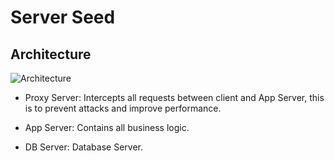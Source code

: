 Server Seed
===========

## Architecture

![Architecture](docs/architecture.png)

- Proxy Server: Intercepts all requests between client and App Server, this is to prevent attacks and improve performance.

- App Server: Contains all business logic.

- DB Server: Database Server.